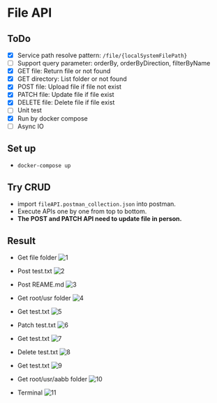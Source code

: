 # File API

## ToDo

- [x] Service path resolve pattern: `/file/{localSystemFilePath}`
- [ ] Support query parameter: orderBy, orderByDirection, filterByName
- [x] GET file: Return file or not found
- [x] GET directory: List folder or not found
- [x] POST file: Upload file if file not exist
- [x] PATCH file: Update file if file exist
- [x] DELETE file: Delete file if file exist
- [ ] Unit test
- [x] Run by docker compose
- [ ] Async IO

## Set up

- `docker-compose up`

## Try CRUD

- import `fileAPI.postman_collection.json` into postman.
- Execute APIs one by one from top to bottom.
- **The POST and PATCH API need to update file in person.**

## Result

- Get file folder
![1](./img/1.png)

- Post test.txt
![2](./img/2.png)

- Post REAME.md
![3](./img/3.png)

- Get root/usr folder
![4](./img/4.png)

- Get test.txt
![5](./img/5.png)

- Patch test.txt
![6](./img/6.png)

- Get test.txt
![7](./img/7.png)

- Delete test.txt
![8](./img/8.png)

- Get test.txt
![9](./img/9.png)

- Get root/usr/aabb folder
![10](./img/10.png)

- Terminal
![11](./img/11.png)